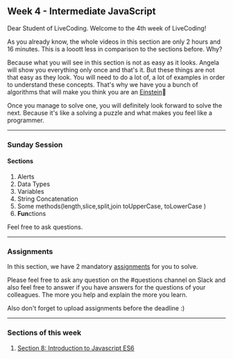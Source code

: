 ## Week 4 - Intermediate JavaScript

Dear Student of LiveCoding. Welcome to the 4th week of LiveCoding!

As you already know, the whole videos in this section are only 2 hours and 16 minutes. This is a looott less in comparison to the sections before. Why?

Because what you will see in this section is not as easy as it looks. Angela will show you everything only once and that's it. But these things are not that easy as they look. You will need to do a lot of, a lot of examples in order to understand these concepts. That's why we have you a bunch of algorithms that will make you think you are an [Einstein](https://img.memecdn.com/feel-like-einstein_o_502185.jpg)🧐

Once you manage to solve one, you will definitely look forward to solve the next. Because it's like a solving a puzzle and what makes you feel like a programmer.

---

### Sunday Session

#### Sections

1. Alerts 
2. Data Types
3. Variables
4. String Concatenation 
5. Some methods(length,slice,split,join toUpperCase, toLowerCase )
6. **Fun**ctions 

Feel free to ask questions.


---

### Assignments

 In this section, we have 2 mandatory [assignments](./assignments) for you to solve.

Please feel free to ask any question on the #questions channel on Slack and also feel free to answer if you have answers for the questions of your colleagues. The more you help and explain the more you learn. 

Also don't forget to upload assignments before the deadline :)

---

### Sections of this week

1. [Section 8: Introduction to Javascript ES6](https://www.udemy.com/the-complete-web-development-bootcamp/learn/lecture/12371320#overview)
